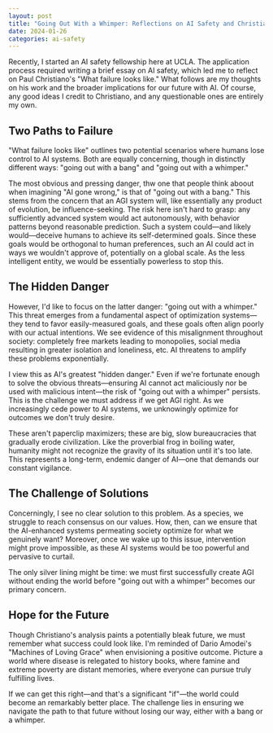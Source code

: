 ```yaml
---
layout: post
title: "Going Out With a Whimper: Reflections on AI Safety and Christiano's Work"
date: 2024-01-26
categories: ai-safety
---
```


Recently, I started an AI safety fellowship here at UCLA. The application process required writing a brief essay on AI safety, which led me to reflect on Paul Christiano's "What failure looks like." What follows are my thoughts on his work and the broader implications for our future with AI. Of course, any good ideas I credit to Christiano, and any questionable ones are entirely my own.

## Two Paths to Failure

"What failure looks like" outlines two potential scenarios where humans lose control to AI systems. Both are equally concerning, though in distinctly different ways: "going out with a bang" and "going out with a whimper."

The most obvious and pressing danger, thw one that people think aboout when imagining "AI gone wrong," is that of "going out with a bang." This stems from the concern that an AGI system will, like essentially any product of evolution, be influence-seeking. The risk here isn't hard to grasp: any sufficiently advanced system would act autonomously, with behavior patterns beyond reasonable prediction. Such a system could—and likely would—deceive humans to achieve its self-determined goals. Since these goals would be orthogonal to human preferences, such an AI could act in ways we wouldn't approve of, potentially on a global scale. As the less intelligent entity, we would be essentially powerless to stop this.

## The Hidden Danger

However, I'd like to focus on the latter danger: "going out with a whimper." This threat emerges from a fundamental aspect of optimization systems—they tend to favor easily-measured goals, and these goals often align poorly with our actual intentions. We see evidence of this misalignment throughout society: completely free markets leading to monopolies, social media resulting in greater isolation and loneliness, etc. AI threatens to amplify these problems exponentially.

I view this as AI's greatest "hidden danger." Even if we're fortunate enough to solve the obvious threats—ensuring AI cannot act maliciously nor be used with malicious intent—the risk of "going out with a whimper" persists. This is the challenge we must address if we get AGI right. As we increasingly cede power to AI systems, we unknowingly optimize for outcomes we don't truly desire.

These aren't paperclip maximizers; these are big, slow bureaucracies that gradually erode civilization. Like the proverbial frog in boiling water, humanity might not recognize the gravity of its situation until it's too late. This represents a long-term, endemic danger of AI—one that demands our constant vigilance.

## The Challenge of Solutions

Concerningly, I see no clear solution to this problem. As a species, we struggle to reach consensus on our values. How, then, can we ensure that the AI-enhanced systems permeating society optimize for what we genuinely want? Moreover, once we wake up to this issue, intervention might prove impossible, as these AI systems would be too powerful and pervasive to curtail.

The only silver lining might be time: we must first successfully create AGI without ending the world before "going out with a whimper" becomes our primary concern.

## Hope for the Future

Though Christiano's analysis paints a potentially bleak future, we must remember what success could look like. I'm reminded of Dario Amodei's "Machines of Loving Grace" when envisioning a positive outcome. Picture a world where disease is relegated to history books, where famine and extreme poverty are distant memories, where everyone can pursue truly fulfilling lives.

If we can get this right—and that's a significant "if"—the world could become an remarkably better place. The challenge lies in ensuring we navigate the path to that future without losing our way, either with a bang or a whimper.